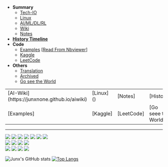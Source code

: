 
- **Summary**
  - [Tech-IO](https://junxnone.github.io/tech-io/)
  - [Linux](https://junxnone.github.io/Linux)
  - [AI/ML/DL/RL](https://junxnone.github.io/ml) 
  - [Wiki](https://junxnone.github.io/wiki)
  - [Notes](https://junxnone.github.io/notes) 
- **[History Timeline](https://junxnone.github.io/wht)**
- **Code**
  - [Examples](https://junxnone.github.io/examples) [[Read From Nbviewer](https://nbviewer.jupyter.org/github/junxnone/examples/blob/master/examples_index.ipynb)]
  - [Kaggle](https://junxnone.github.io/Kaggle) 
  - [LeetCode](https://junxnone.github.io/leetcode) 
- **Others**
  - [Translation](https://junxnone.github.io/Translation) 
  - [Archived](./Archived.md)
  - [Go see the World](https://junxnone.github.io/goto)


<table style="width:100%; table-layout:fixed;">
  <tr>
    <td>[AI-Wiki](https://junxnone.github.io/aiwiki)</td>
    <td>[Linux]()</td>
    <td>[Notes]</td>
    <td>[History]</td>
  </tr>
  <tr>
    <td>[Examples]</td>
    <td>[Kaggle]</td>
    <td>[LeetCode]</td>
    <td>[Go seee the World]</td>
  </tr>
</table>


---

![](https://img.shields.io/badge/%E2%9C%8C-CV-green)
![](https://img.shields.io/badge/%E2%9C%8C-ML&DL-green)
![](https://img.shields.io/badge/%E2%9C%8C-Python-green)
![](https://img.shields.io/badge/%E2%9C%8C-C/C++-green)
![](https://img.shields.io/badge/%E2%9C%8C-Shell-green)
![](https://img.shields.io/badge/%E2%9C%8C-Linux-green)
![](https://img.shields.io/badge/%E2%9C%8C-Docker-green)  
![](https://img.shields.io/badge/%E2%9C%8D-AL-blue)
![](https://img.shields.io/badge/%E2%9C%8D-AutoML-blue)
![](https://img.shields.io/badge/%E2%9C%8D-RL-blue)
![](https://img.shields.io/badge/%E2%9C%8D-NLP-blue)  
![](https://img.shields.io/badge/%DB%A9-Android-lightgrey)
![](https://img.shields.io/badge/%DB%A9-Camera-lightgrey)
![](https://img.shields.io/badge/%DB%A9-Hardware-lightgrey)
![](https://img.shields.io/badge/%DB%A9-EmbeddingOS-lightgrey)  



![Junx's GitHub stats](https://github-readme-stats.vercel.app/api?username=junxnone&show_icons=true&theme=dark) 
[![Top Langs](https://github-readme-stats.vercel.app/api/top-langs/?username=junxnone&langs_count=10&hide=javascript,html,CSS,SCSS&layout=compact&custom_title=Junx+Most+Used+Languages)](https://github.com/junxnone)
